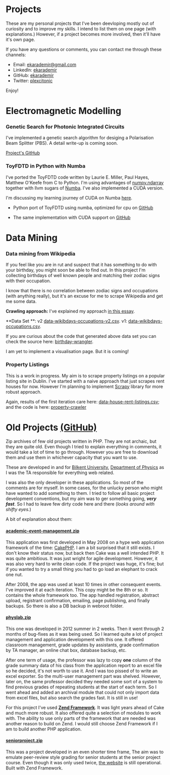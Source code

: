 # Projects

These are my personal projects that I've been deevloping mostly out of curiosity and to improve my skills. I intend to list them on one page (with explanations.) However, if a project becomes more involved, then it'll have it's own page.

If you have any questions or comments, you can contact me through these channels:

* Email: [ekarademir@gmail.com](mailto:ekarademir@gmail.com)
* LinkedIn: [ekarademir](https://ie.linkedin.com/in/ekarademir)
* GitHub: [ekarademir](https://github.com/ekarademir)
* Twitter: [plexcitonic](https://twitter.com/plexcitonic)

Enjoy!

# Electromagnetic Modelling

### Genetic Search for Photonic Integrated Circuits

I've implemented a genetic search algorithm for desiging a Polarisation Beam Splitter (PBS). A detail write-up is coming soon.

[Project's GitHub](https://github.com/ekarademir/pic-ml)

### ToyFDTD in Python with Numba

I've ported the ToyFDTD code written by Laurie E. Miller, Paul Hayes, Matthew O'Keefe from C to Python. I'm using advantages of [numpy.ndarray](https://docs.scipy.org/doc/numpy/reference/generated/numpy.ndarray.html) together with llvm sugars of [Numba](http://numba.pydata.org/). I've also implemented a CUDA version.

I'm discussing my learning journey of CUDA on Numba [here](https://medium.ekarademir.com/speed-tests-with-python-numba-library-47dabf72743d).

* Python port of ToyFDTD using numba, optimized for cpu on [GitHub](https://github.com/ekarademir/py-fdtd/blob/master/learning/fdtd-tests/toyfdtd_numba.py)

* The same implementation with CUDA support on [GitHub](https://github.com/ekarademir/py-fdtd/blob/master/learning/fdtd-tests/toyfdtd_numba_cuda.py)

# Data Mining

### Data mining from Wikipedia

If you feel like you are in rut and suspect that it has something to do with your birthday, you might soon be able to find out. In this project I'm collecting birthdays of well known people and matching their zodiac signs with their occupation.

I know that there is no correlation between zodiac signs and occupations (with anything really), but it's an excuse for me to scrape Wikipedia and get me some data.

**Crawling approach:** I've explained my approach [in this essay](https://medium.ekarademir.com/crawling-wikipedia-for-birthdays-54634a71679).

**Data Set **: v2 [data-wikibdays-occupations-v2.csv][wikibdaysv2]. v1: [data-wikibdays-occupations.csv][wikibdays].

If you are curious about the code that generated above data set you can check the source here: [birthday-wrangler][wikibdays-code].

I am yet to implement a visualisation page. But it is coming!

[wikibdays]:https://github.com/ekarademir/data-sets/blob/master/data-wikibdays-occupations.csv
[wikibdaysv2]:https://github.com/ekarademir/data-sets/blob/master/data-wikibdays-occupations-v2.csv
[wikibdays-code]:https://github.com/ekarademir/birthday-wrangler

### Property Listings
This is a work in progress. My aim is to scrape property listings on a popular listing site in Dublin. I've started with a naive approach that just scrapes rent houses for now. However I'm planning to implement [Scrapy][scrapy] library for more robust approach.

Again, results of the first iteration care here: [data-house-rent-listings.csv][property-data]; and the code is here: [property-crawler][property-crawler]

[scrapy]:https://scrapy.org/
[property-crawler]:https://github.com/ekarademir/property-crawler
[property-data]:https://github.com/ekarademir/data-sets/blob/master/data-house-rent-listings.csv

# Old Projects [(GitHub)](https://github.com/ekarademir/old-projects)
Zip archives of few old projects written in PHP. They are not archaic, but they are quite old. Even though I tried to explain everything in comments, it would take a lot of time to go through. However you are free to download them and use them in whichever capacity that you want to use.

These are developed in and for [Bilkent University](http://w3.bilkent.edu.tr/bilkent/), [Department of Physics](http://physics.bilkent.edu.tr/) as I was the TA responsible for everything web related.

I was also the only developer in these applications. So most of the comments are for myself. In some cases, for the unlucky person who might have wanted to add something to them. I tried to follow all basic project development conventions, but my aim was to ger something going, **_very fast_**. So I had to leave few dirty code here and there (_looks around with shifty eyes._)

A bit of explanation about them:

#### [academic-event-management.zip](https://github.com/ekarademir/old-projects/blob/master/academic-event-management.zip)
This application was first developed in May 2008 on a hype web application framework of the time: [CakePHP](https://cakephp.org/). I am a bit surprised that it still exists. I don't know their status now, but back then Cake was a well intended PHP. It was quite ambitious. It was just wright for agile development. However, it was also very hard to write clean code. If the project was huge, it's fine; but if you wanted to try a small thing you had to go load an elephant to crack one nut.

After 2008, the app was used at least 10 times in other consequent events. I've improved it at each iteration. This copy might be the 8th or so. It contains the whole framework too. The app handled registration, abstract upload, registrant confirmation, emailing, page publishing, and finally backups. So there is also a DB backup in webroot folder.

#### [physlab.zip](https://github.com/ekarademir/old-projects/blob/master/physlab.zip)
This one was developed in 2012 summer in 2 weeks. Then it went through 2 months of bug-fixes as it was being used. So I learned quite a lot of project management and application development with this one. It offered classroom management, grade updates by assistants, grade confirmation by TA manager, an online chat box, database backup, etc.

After one term of usage, the professor was lazy to copy **one** column of the grade summary data of his class from the application report to an excel file so he decided, it's not worth to use it. And I was too pissed of to write an excel exporter. So the multi-user management part was shelved. However, later on, the same professor decided they needed some sort of a system to find previous grades of repeating students at the start of each term. So I went ahead and added an archival module that could not only import data from excel files, but also search the grades fast. It is still in use!

For this project I've used **[Zend Framework](https://framework.zend.com/)**. It was light years ahead of Cake and much more robust. It also offered quite a selection of modules to work with. The ability to use only parts of the framework that are needed was another reason to build on Zend. I would still choose Zend Framework if I am to build another PHP application.

#### [seniorproject.zip](https://github.com/ekarademir/old-projects/blob/master/seniorproject.zip)
This was a project developed in an even shorter time frame, The aim was to emulate peer-review style grading for senior students at the senior project course. Even though it was only used twice, [the website](http://www.fen.bilkent.edu.tr/~physics/seniorproject/index.php) is still operational. Built with Zend Framework.

